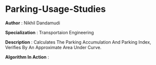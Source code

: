 # Parking-Usage-Studies

**Author** : Nikhil Dandamudi

**Specialization** : Transportaion Engineering

**Description**    : Calculates The Parking Accumulation And Parking Index, Verifies By An Approximate Area Under Curve.

**Algorithm In Action** :

